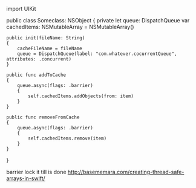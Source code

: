 import UIKit

public class Someclass: NSObject
{
    private let queue: DispatchQueue
    var cachedItems: NSMutableArray = NSMutableArray()

    public init(fileName: String)
    {
        cacheFileName = fileName
        queue = DispatchQueue(label: "com.whatever.cocurrentQueue", attributes: .concurrent)
    }
  
    public func addToCache
    {
        queue.async(flags: .barrier)
        {
            self.cachedItems.addObjects(from: item)
        }
    }
    
    public func removeFromCache
    {
        queue.async(flags: .barrier)
        {
            self.cachedItems.remove(item)
        }
    }

}

barrier lock it till is done
http://basememara.com/creating-thread-safe-arrays-in-swift/







